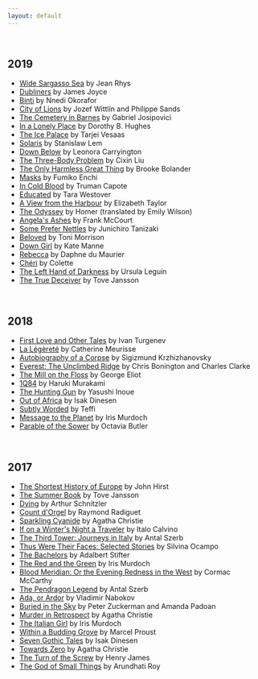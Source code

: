 ```yaml
---
layout: default
---
```


<br>

## 2019

* [Wide Sargasso Sea](https://www.amazon.com/Wide-Sargasso-Sea-Jean-Rhys/dp/0393352560) by Jean Rhys  
* [Dubliners](https://www.amazon.com/Dubliners-James-Joyce/dp/1580491650) by James Joyce  
* [Binti](https://www.amazon.com/Binti-Nnedi-Okorafor/dp/0765385252) by Nnedi Okorafor  
* [City of Lions](https://www.amazon.com/Lions-Pushkin-Collection-Jozef-Wittlin/dp/1782271171) by Jozef Wittlin and Philippe Sands  
* [The Cemetery in Barnes](https://www.amazon.com/gp/product/1784105465) by Gabriel Josipovici  
* [In a Lonely Place](https://www.amazon.com/Lonely-Place-York-Review-Books/dp/1681371472) by Dorothy B. Hughes  
* [The Ice Palace](https://www.amazon.com/Ice-Palace-Tarjei-Vesaas/dp/0241321212) by Tarjei Vesaas  
* [Solaris](https://www.amazon.com/Solaris-Stanislaw-Lem/dp/0156027607) by Stanislaw Lem
* [Down Below](https://www.amazon.com/Down-Below-Classics-Leonora-Carrington/dp/1681370603) by Leonora Carryington
* [The Three-Body Problem](https://www.amazon.com/Three-Body-Problem-Cixin-Liu/dp/0765382032) by Cixin Liu
* [The Only Harmless Great Thing](https://www.amazon.com/Only-Harmless-Great-Thing/dp/1250169488) by Brooke Bolander  
* [Masks](https://www.amazon.com/Masks-Fumiko-Enchi/dp/0394722183) by Fumiko Enchi  
* [In Cold Blood](https://www.amazon.com/Cold-Blood-Truman-Capote/dp/0679745580) by Truman Capote
* [Educated](https://www.amazon.com/Educated-Memoir-Tara-Westover/dp/0399590501) by Tara Westover
* [A View from the Harbour](https://www.amazon.com/View-Harbour-Review-Books-Classics/dp/1590178483) by Elizabeth Taylor
* [The Odyssey](https://www.amazon.com/Odyssey-Homer/dp/0393356256/) by Homer (translated by Emily Wilson)
* [Angela's Ashes](https://www.amazon.com/Angelas-Ashes/dp/B0000547CQ/) by Frank McCourt
* [Some Prefer Nettles](https://www.amazon.com/Some-Prefer-Nettles-Junichiro-Tanizaki/dp/0679752692) by Junichiro Tanizaki
* [Beloved](https://www.amazon.com/Beloved-Toni-Morrison/dp/1400033411) by Toni Morrison
* [Down Girl](https://www.amazon.com/Down-Girl-Misogyny-Kate-Manne/dp/0190933208) by Kate Manne
* [Rebecca](https://www.amazon.com/Rebecca-Daphne-Maurier-Dam-2002-07-30/dp/B01JQHUDBI) by Daphne du Maurier
* [Chéri](https://www.amazon.com/Cheri-Last-Colette/dp/0374528012) by Colette
* [The Left Hand of Darkness]() by Ursula Leguin
* [The True Deceiver]() by Tove Jansson

<br>

## 2018

* [First Love and Other Tales](https://www.amazon.com/First-Other-Norton-Library-Paperback/dp/0393004449) by Ivan Turgenev
* [La Légèreté](https://www.amazon.fr/L%C3%A9g%C3%A8ret%C3%A9-0-Catherine-Meurisse/dp/2205075667) by Catherine Meurisse  
* [Autobiography of a Corpse](https://www.amazon.com/Autobiography-Corpse-Review-Books-Classics/dp/1590176707) by Sigizmund Krzhizhanovsky  
* [Everest: The Unclimbed Ridge](https://www.goodreads.com/book/show/1129969.Everest) by Chris Bonington and Charles Clarke  
* [The Mill on the Floss](https://www.goodreads.com/book/show/20564.The_Mill_on_the_Floss) by George Eliot
* [1Q84](https://www.amazon.com/1Q84-Vintage-International-Haruki-Murakami/dp/0307476464) by Haruki Murakami
* [The Hunting Gun](https://www.amazon.com/Hunting-Gun-Pushkin-Collection/dp/1782270019/) by Yasushi Inoue
* [Out of Africa](https://www.amazon.com/Africa-Modern-Library-Nonfiction-Books/dp/0679600213) by Isak Dinesen
* [Subtly Worded](https://www.amazon.com/Subtly-Worded-Pushkin-Collection-Teffi/dp/178227037X) by Teffi  
* [Message to the Planet](https://www.amazon.com/Message-Planet-Iris-Murdoch/dp/0140126643) by Iris Murdoch  
* [Parable of the Sower](https://www.amazon.com/Parable-Sower-Earthseed-Octavia-Butler/dp/0446675504) by Octavia Butler

<br>

## 2017

* [The Shortest History of Europe](https://www.amazon.com/dp/1863955658/ref=cm_sw_r_cp_dp_T1_XGhtzb9WH5SN5) by John Hirst
* [The Summer Book](https://www.amazon.com/dp/159017268X/ref=cm_sw_r_cp_dp_T1_TjgrzbGYT5127) by Tove Jansson  
* [Dying](https://www.amazon.com/dp/190128574X/ref=cm_sw_r_cp_dp_T1_BHgrzbVJBX9TF) by Arthur Schnitzler  
* [Count d'Orgel](https://www.amazon.com/dp/1901285030/ref=cm_sw_r_cp_dp_T1_sGgrzbCM8C2V6) by Raymond Radiguet
* [Sparkling Cyanide](https://www.amazon.com/dp/0062074385/ref=cm_sw_r_cp_dp_T1_pjgrzb37173B1) by Agatha Christie
* [If on a Winter's Night a Traveler](https://www.amazon.com/dp/0156439611/ref=cm_sw_r_cp_dp_T1_3igrzbDW17511) by Italo Calvino
* [The Third Tower: Journeys in Italy](https://www.amazon.com/dp/B00LGUF1BG/ref=cm_sw_r_cp_dp_T1_UhgrzbG0TRWZX) by Antal Szerb   
* [Thus Were Their Faces: Selected Stories](https://www.amazon.com/dp/1590177673/ref=cm_sw_r_cp_dp_T1_.ggrzbZ5R23JB) by Silvina Ocampo  
* [The Bachelors](https://www.amazon.com/dp/B00LGUEOIC/ref=cm_sw_r_cp_dp_T1_hkgrzbGR2RYJA) by Adalbert Stifter  
* [The Red and the Green](https://www.amazon.com/dp/0140027564/ref=cm_sw_r_cp_dp_T1_UkgrzbK27C4TS) by Iris Murdoch  
* [Blood Meridian: Or the Evening Redness in the West](https://www.amazon.com/dp/0679728759/ref=cm_sw_r_cp_dp_T1_FlgrzbREKE7FG) by Cormac McCarthy  
* [The Pendragon Legend](https://www.amazon.com/dp/1908968400/ref=cm_sw_r_cp_dp_T1_NWctzbS85MMS8) by Antal Szerb
* [Ada, or Ardor](https://www.amazon.com/dp/0679725229/ref=cm_sw_r_cp_ep_dp_q5-xzbATCHP81) by Vladimir Nabokov
* [Buried in the Sky](https://www.amazon.com/dp/0393345416/ref=cm_sw_r_cp_dp_T2_ew9GzbETCDZKR) by Peter Zuckerman and Amanda Padoan  
* [Murder in Retrospect](https://www.amazon.com/dp/0062073575/ref=cm_sw_r_cp_dp_T2_fv9Gzb8K12BCS) by Agatha Christie  
* [The Italian Girl](https://www.amazon.com/dp/0140025596) by Iris Murdoch
* [Within a Budding Grove](https://www.amazon.com/Search-Lost-Time-Vol-II/dp/0375752196/) by Marcel Proust
* [Seven Gothic Tales](https://www.amazon.com/Seven-Gothic-Tales-Isak-Dinesen/dp/0679736417) by Isak Dinesen
* [Towards Zero](https://www.amazon.com/Towards-Zero-Agatha-Christie/dp/0062073540) by Agatha Christie
* [The Turn of the Screw](http://www.gutenberg.org/files/209/209-h/209-h.htm) by Henry James  
* [The God of Small Things](https://www.amazon.com/God-Small-Things-Novel/dp/0812979656) by Arundhati Roy   

<br>
